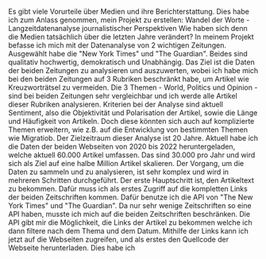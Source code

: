 Es gibt viele Vorurteile über Medien und ihre Berichterstattung. Dies habe ich zum Anlass genommen, mein Projekt zu erstellen:
Wandel der Worte - Langzeitdatenanalyse journalistischer Perspektiven
Wie haben sich denn die Medien tatsächlich über die letzten Jahre verändert? In meinem Projekt befasse ich mich mit der Datenanalyse von 2 wichtigen Zeitungen. Ausgewählt habe die "New York Times" und "The Guardian". Beides sind qualitativ hochwertig, demokratisch und
Unabhängig. Das Ziel ist die Daten der beiden Zeitungen zu analysieren und auszuwerten, wobei ich habe mich bei den beiden Zeitungen auf 3 Rubriken beschränkt habe, um Artikel wie Kreuzworträtsel zu vermeiden. Die 3 Themen - World, Politics und Opinion - sind bei beiden Zeitungen sehr vergleichbar und ich werde alle Artikel dieser Rubriken analysieren. Kriterien bei der Analyse sind aktuell Sentiment, also die Objektivität und Polarisation der Artikel, sowie die Länge und Häufigkeit von Artikeln. Doch diese könnten sich auch auf komplizierte Themen erweitern, wie z.B. auf die Entwicklung von bestimmten Themen wie Migratiob.
Der Zielzeitraum dieser Analyse ist 20 Jahre. Aktuell habe ich die Daten der beiden Webseiten von 2020 bis 2022 heruntergeladen, welche aktuell 60.000 Artikel umfassen. Das sind 30.000 pro Jahr und wird sich als Ziel auf eine halbe Million Artikel skalieren.
Der Vorgang, um die Daten zu sammeln und zu analysieren, ist sehr komplex und wird in mehreren Schritten durchgeführt. Der erste Hauptschritt ist, den Artikeltext zu bekommen. Dafür muss ich als erstes Zugriff auf die kompletten Links der beiden Zeitschriften kommen. Dafür benutze ich die API von "The New York Times" und "The Guardian". Da nur sehr wenige Zeitschriften so eine API haben, musste ich mich auf die beiden Zeitschriften beschränken. Die API gibt mir die Möglichkeit, die Links der Artikel zu bekommen welche ich dann filtere nach dem Thema und dem Datum. Mithilfe der Links kann ich jetzt auf die Webseiten zugreifen, und als erstes den Quellcode der Webseite herunterladen. Dies habe ich
